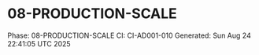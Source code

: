 # 08-PRODUCTION-SCALE
Phase: 08-PRODUCTION-SCALE
CI: CI-AD001-010
Generated: Sun Aug 24 22:41:05 UTC 2025
